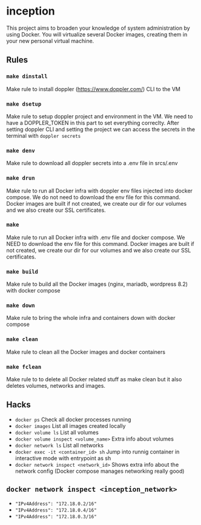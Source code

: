 # inception

This project aims to broaden your knowledge of system administration by using Docker.
You will virtualize several Docker images, creating them in your new personal virtual
machine.

## Rules

### `make dinstall`
Make rule to install doppler (https://www.doppler.com/) CLI to the VM

### `make dsetup`
Make rule to setup doppler project and environment in the VM. We need to have a DOPPLER_TOKEN in this part to set everything correclty. After setting doppler CLI and setting the project we can access the secrets in the terminal with `doppler secrets`

### `make denv`
Make rule to download all doppler secrets into a .env file in srcs/.env

### `make drun`
Make rule to run all Docker infra with doppler env files injected into docker compose. We do not need to download the env file for this command. Docker images are built if not created, we create our dir for our volumes and we also create our SSL certificates. 

### `make`
Make rule to run all Docker infra with .env file and docker compose. We NEED to download the env file for this command. Docker images are built if not created, we create our dir for our volumes and we also create our SSL certificates. 

### `make build`
Make rule to build all the Docker images (nginx, mariadb, wordpress 8.2) with docker compose

### `make down`
Make rule to bring the whole infra and containers down with docker compose

### `make clean`
Make rule to clean all the Docker images and docker containers

### `make fclean`
Make rule to to delete all Docker related stuff as make clean but it also deletes volumes, networks and images.


## Hacks
* `docker ps` Check all docker processes running
* `docker images` List all images created locally
* `docker volume ls` List all volumes
* `docker volume inspect <volume_name>` Extra info about volumes
* `docker network ls` List all networks
* `docker exec -it <container_id> sh` Jump into runnig container in interactive mode with entrypoint as sh
* `docker network inspect <network_id>` Shows extra info about the network config (Docker compose manages networking really good)

## `docker network inspect <inception_network>`

* ` "IPv4Address": "172.18.0.2/16" `
* ` "IPv4Address": "172.18.0.4/16" `
* ` "IPv4Address": "172.18.0.3/16" `
